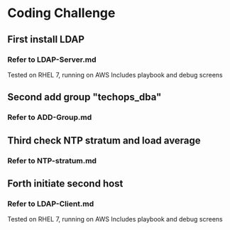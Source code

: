 #  Coding Challenge

## First install LDAP
### Refer to LDAP-Server.md
Tested on RHEL 7, running on AWS
Includes playbook and debug screens

## Second add group "techops_dba"
### Refer to ADD-Group.md


## Third check NTP stratum and load average
### Refer to NTP-stratum.md


## Forth initiate second host
### Refer to LDAP-Client.md
Tested on RHEL 7, running on AWS
Includes playbook and debug screens



